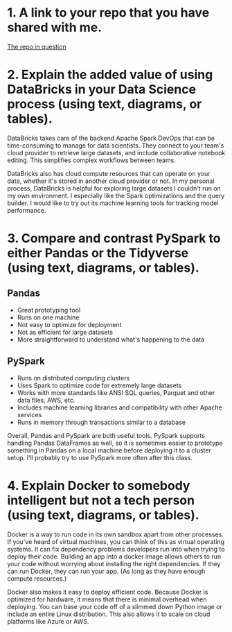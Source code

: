 # 1. A link to your repo that you have shared with me.
   
   [The repo in question](https://github.com/keatontate/app_challenge_sp23/)
# 2. Explain the added value of using DataBricks in your Data Science process (using text, diagrams, or tables).
        
DataBricks takes care of the backend Apache Spark DevOps that can be time-consuming to manage for data scientists. They connect to your team's cloud provider to retrieve large datasets, and include collaborative notebook editing. This simplifies complex workflows between teams.

DataBricks also has cloud compute resources that can operate on your data, whether it's stored in another cloud provider or not. In my personal process, DataBricks is helpful for exploring large datasets I couldn't run on my own environment. I especially like the Spark optimizations and the query builder. I would like to try out its machine learning tools for tracking model performance.

# 3. Compare and contrast PySpark to either Pandas or the Tidyverse (using text, diagrams, or tables).
    
## Pandas 
- Great prototyping tool
- Runs on one machine
- Not easy to optimize for deployment
- Not as efficient for large datasets
- More straightforward to understand what's happening to the data

## PySpark
- Runs on distributed computing clusters
- Uses Spark to optimize code for extremely large datasets
- Works with more standards like ANSI SQL queries, Parquet and other data files, AWS, etc.
- Includes machine learning libraries and compatibility with other Apache services
- Runs in memory through transactions similar to a database

Overall, Pandas and PySpark are both useful tools. PySpark supports handling Pandas DataFrames as well, so it is sometimes easier to prototype something in Pandas on a local machine before deploying it to a cluster setup. I'll probably try to use PySpark more often after this class.

# 4. Explain Docker to somebody intelligent but not a tech person (using text, diagrams, or tables).
   
Docker is a way to run code in its own sandbox apart from other processes. If you've heard of virtual machines, you can think of this as virtual operating systems. It can fix dependency problems developers run into when trying to deploy their code. Building an app into a docker image allows others to run your code without worrying about installing the right dependencies. If they can run Docker, they can run your app. (As long as they have enough compute resources.)

Docker also makes it easy to deploy efficient code. Because Docker is optimized for hardware, it means that there is minimal overhead when deploying. You can base your code off of a slimmed down Python image or include an entire Linux distribution. This also allows it to scale on cloud platforms like Azure or AWS.